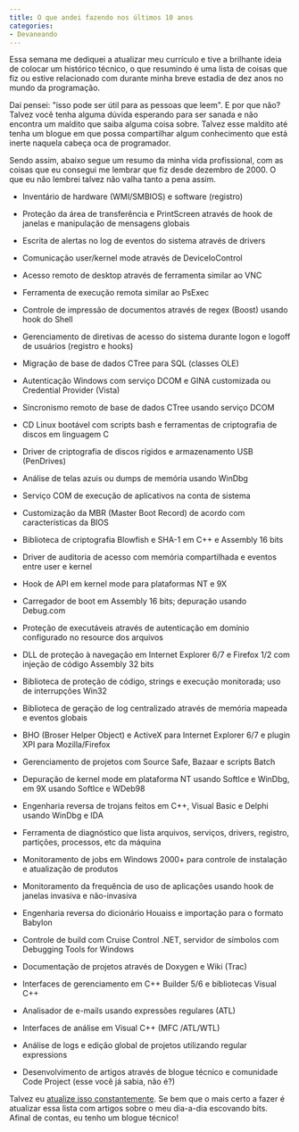 ```yaml
---
title: O que andei fazendo nos últimos 10 anos
categories:
- Devaneando
---
```


Essa semana me dediquei a atualizar meu currículo e tive a brilhante ideia de colocar um histórico técnico, o que resumindo é uma lista de coisas que fiz ou estive relacionado com durante minha breve estadia de dez anos no mundo da programação.

Daí pensei: "isso pode ser útil para as pessoas que leem". E por que não? Talvez você tenha alguma dúvida esperando para ser sanada e não encontra um maldito que saiba alguma coisa sobre. Talvez esse maldito até tenha um blogue em que possa compartilhar algum conhecimento que está inerte naquela cabeça oca de programador.

Sendo assim, abaixo segue um resumo da minha vida profissional, com as coisas que eu consegui me lembrar que fiz desde dezembro de 2000. O que eu não lembrei talvez não valha tanto a pena assim.





	
  * Inventário de hardware (WMI/SMBIOS) e software (registro)

	
  * Proteção da área de transferência e PrintScreen através de hook de janelas e manipulação de mensagens globais

	
  * Escrita de alertas no log de eventos do sistema através de drivers

	
  * Comunicação user/kernel mode através de DeviceIoControl

	
  * Acesso remoto de desktop através de ferramenta similar ao VNC

	
  * Ferramenta de execução remota similar ao PsExec

	
  * Controle de impressão de documentos através de regex (Boost) usando hook do Shell

	
  * Gerenciamento de diretivas de acesso do sistema durante logon e logoff de usuários (registro e hooks)

	
  * Migração de base de dados CTree para SQL (classes OLE)

	
  * Autenticação Windows com serviço DCOM e GINA customizada ou Credential Provider (Vista)

	
  * Sincronismo remoto de base de dados CTree usando serviço DCOM

	
  * CD Linux bootável com scripts bash e ferramentas de criptografia de discos em linguagem C

	
  * Driver de criptografia de discos rígidos e armazenamento USB (PenDrives)

	
  * Análise de telas azuis ou dumps de memória usando WinDbg

	
  * Serviço COM de execução de aplicativos na conta de sistema

	
  * Customização da MBR (Master Boot Record) de acordo com características da BIOS

	
  * Biblioteca de criptografia Blowfish e SHA-1 em C++ e Assembly 16 bits

	
  * Driver de auditoria de acesso com memória compartilhada e eventos entre user e kernel

	
  * Hook de API em kernel mode para plataformas NT e 9X

	
  * Carregador de boot em Assembly 16 bits; depuração usando Debug.com

	
  * Proteção de executáveis através de autenticação em domínio configurado no resource dos arquivos

	
  * DLL de proteção à navegação em Internet Explorer 6/7 e Firefox 1/2 com injeção de código Assembly 32 bits

	
  * Biblioteca de proteção de código, strings e execução monitorada; uso de interrupções Win32

	
  * Biblioteca de geração de log centralizado através de memória mapeada e eventos globais

	
  * BHO (Broser Helper Object) e ActiveX para Internet Explorer 6/7 e plugin XPI para Mozilla/Firefox

	
  * Gerenciamento de projetos com Source Safe, Bazaar e scripts Batch

	
  * Depuração de kernel mode em plataforma NT usando SoftIce e WinDbg, em 9X usando SoftIce e WDeb98

	
  * Engenharia reversa de trojans feitos em C++, Visual Basic e Delphi usando WinDbg e IDA

	
  * Ferramenta de diagnóstico que lista arquivos, serviços, drivers, registro, partições, processos, etc da máquina

	
  * Monitoramento de jobs em Windows 2000+ para controle de instalação e atualização de produtos

	
  * Monitoramento da frequência de uso de aplicações usando hook de janelas invasiva e não-invasiva

	
  * Engenharia reversa do dicionário Houaiss e importação para o formato Babylon

	
  * Controle de build com Cruise Control .NET, servidor de símbolos com Debugging Tools for Windows

	
  * Documentação de projetos através de Doxygen e Wiki (Trac)

	
  * Interfaces de gerenciamento em C++ Builder 5/6 e bibliotecas Visual C++

	
  * Analisador de e-mails usando expressões regulares (ATL)

	
  * Interfaces de análise em Visual C++ (MFC /ATL/WTL)

	
  * Análise de logs e edição global de projetos utilizando regular expressions

	
  * Desenvolvimento de artigos através de blogue técnico e comunidade Code Project (esse você já sabia, não é?)


Talvez eu [atualize isso constantemente](http://www.caloni.com.br/autor). Se bem que o mais certo a fazer é atualizar essa lista com artigos sobre o meu dia-a-dia escovando bits. Afinal de contas, eu tenho um blogue técnico!
